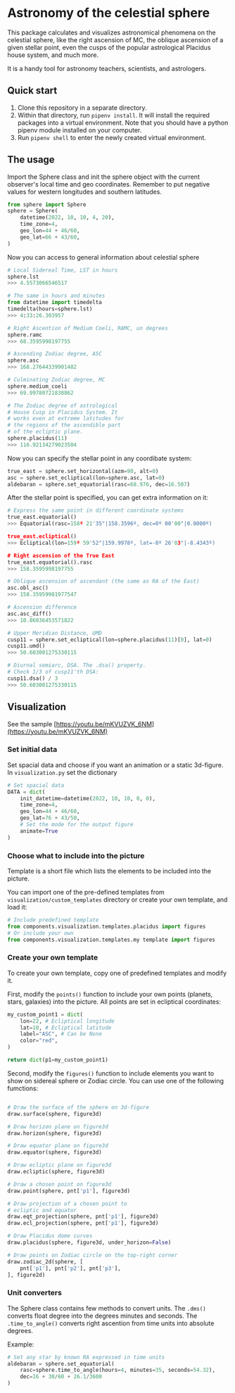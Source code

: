 # Astronomy of the celestial sphere

This package calculates and visualizes astronomical phenomena on the celestial sphere, like the right ascension of MC, the oblique ascension of a given stellar point, even the cusps of the popular astrological Placidus house system, and much more.

It is a handy tool for astronomy teachers, scientists, and astrologers.

## Quick start

1. Clone this repository in a separate directory.
2. Within that directory, run `pipenv install`. It will install the required packages into a virtual environment. Note that you should have a python pipenv module installed on your computer.
3. Run `pipenv shell` to enter the newly created virtual environment.

## The usage

Import the Sphere class and init the sphere object with the current observer's local time and geo coordinates. Remember to put negative values for western longitudes and southern latitudes.

```python
from sphere import Sphere
sphere = Sphere(
    datetime(2022, 10, 10, 4, 20),
    time_zone=4,
    geo_lon=44 + 46/60,
    geo_lat=66 + 43/60,
)
```

Now you can access to general information about celestial sphere

```python
# Local Sidereal Time, LST in hours
sphere.lst
>>> 4.5573066546517

# The same in hours and minutes
from datetime import timedelta
timedelta(hours=sphere.lst)
>>> 4:33:26.303957

# Right Ascention of Medium Coeli, RAMC, un degrees
sphere.ramc
>>> 68.3595998197755

# Ascending Zodiac degree, ASC
sphere.asc
>>> 168.27644339901482

# Culminating Zodiac degree, MC
sphere.medium_coeli
>>> 69.99780721838862

# The Zodiac degree of astrological
# House Cusp in Placidus System. It
# works even at extreme latitudes for
# the regions of the ascendible part
# of the ecliptic plane.
sphere.placidus(11)
>>> 116.92134279023504
```

Now you can specify the stellar point in any coordibate system:

```python
true_east = sphere.set_horizontal(azm=90, alt=0)
asc = sphere.set_ecliptical(lon=sphere.asc, lat=0)
aldebaran = sphere.set_equatorial(rasc=68.976, dec=16.507)
```

After the stellar point is specified, you can get extra information on it:

```python
# Express the same point in different coordinate systems
true_east.equatorial()
>>> Equatorial(rasc=158º 21'35"|158.3596º, dec=0º 00'00"|0.0000º)

true_east.ecliptical()
>>> Ecliptical(lon=159º 59'52"|159.9978º, lat=-8º 26'03"|-8.4343º)

# Right ascension of the True East
true_east.equatorial().rasc
>>> 158.3595998197755

# Oblique ascension of ascendant (the same as RA of the East)
asc.obl_asc()
>>> 158.35959981977547

# Ascension difference
asc.asc_diff()
>>> 10.86036453571822

# Upper Meridian Distance, UMD
cusp11 = sphere.set_ecliptical(lon=sphere.placidus(11)[0], lat=0)
cusp11.umd()
>>> 50.603001275330115

# Diurnal semiarc, DSA. The .dsa() property.
# Check 1/3 of cusp11'th DSA:
cusp11.dsa() / 3
>>> 50.603001275330115
```

## Visualization

See the sample [https://youtu.be/mKVUZVK_6NM](https://youtu.be/mKVUZVK_6NM)

### Set initial data

Set spacial data and choose if you want an animation or a static 3d-figure. In `visualization.py` set the dictionary

```python
# Set spacial data
DATA = dict(
    init_datetime=datetime(2022, 10, 10, 0, 0),
    time_zone=4,
    geo_lon=44 + 46/60,
    geo_lat=76 + 43/50,
    # Set the mode for the output figure
    animate=True
)
```

### Choose what to include into the picture

Template is a short file which lists the elements to be included into the picture.

You can import one of the pre-defined templates from `visualization/custom_templates` directory or create your own template, and load it:

```python
# Include predefined template
from components.visualization.templates.placidus import figures
# Or include your own
from components.visualization.templates.my template import figures
```

### Create your own template

To create your own template, copy one of predefined templates and modify it.

First, modify the `points()` function to include your own points (planets, stars, galaxies) into the picture. All points are set in ecliptical coordinates:

```python
my_custom_point1 = dict(
    lon=22, # Ecliptical longitude
    lat=10, # Ecliptical latitude
    label="ASC", # Can be None
    color="red",
)

return dict(p1=my_custom_point1)
```

Second, modify the `figures()` function to include elements you want to show on sidereal sphere or Zodiac circle. You can use one of the following fumctions:

```python

# Draw the surface of the sphere on 3d-figure
draw.surface(sphere, figure3d)

# Draw horizon plane on figure3d
draw.horizon(sphere, figure3d)

# Draw equator plane on figure3d
draw.equator(sphere, figure3d)

# Draw ecliptic plane on figure3d
draw.ecliptic(sphere, figure3d)

# Draw a chosen point on figure3d
draw.point(sphere, pnt['p1'], figure3d)

# Draw projection of a chosen point to
# ecliptic and equator
draw.eqt_projection(sphere, pnt['p1'], figure3d)
draw.ecl_projection(sphere, pnt['p1'], figure3d)

# Draw Placidus dome curves
draw.placidus(sphere, figure3d, under_horizon=False)

# Draw points on Zodiac circle on the top-right corner
draw.zodiac_2d(sphere, [
    pnt['p1'], pnt['p2'], pnt['p3'],
], figure2d)
```

### Unit converters

The Sphere class contains few methods to convert units. The `.dms()` converts float degree into the degrees minutes and seconds. The `.time_to_angle()` converts right ascention from time units into absolute degrees.

Example:
```python
# Set any star by known RA expressed in time units
aldebaran = sphere.set_equatorial(
    rasc=sphere.time_to_angle(hours=4, minutes=35, seconds=54.32),
    dec=16 + 30/60 + 26.1/3600
)
```